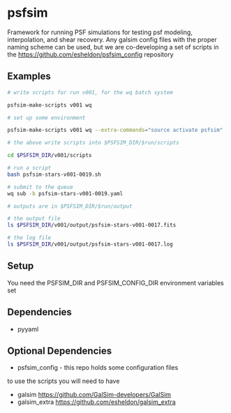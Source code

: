 # psfsim

Framework for running PSF simulations for testing psf modeling, interpolation,
and shear recovery.  Any galsim config files with the proper naming scheme can
be used, but we are co-developing a set of scripts in the
https://github.com/esheldon/psfsim_config repository

Examples
--------


```bash
# write scripts for run v001, for the wq batch system

psfsim-make-scripts v001 wq

# set up some environment

psfsim-make-scripts v001 wq --extra-commands="source activate psfsim"

# the above write scripts into $PSFSIM_DIR/$run/scripts

cd $PSFSIM_DIR/v001/scripts

# run a script
bash psfsim-stars-v001-0019.sh

# submit to the queue
wq sub -b psfsim-stars-v001-0019.yaml

# outputs are in $PSFSIM_DIR/$run/output

# the output file
ls $PSFSIM_DIR/v001/output/psfsim-stars-v001-0017.fits

# the log file
ls $PSFSIM_DIR/v001/output/psfsim-stars-v001-0017.log
```

Setup
-----

You need the PSFSIM_DIR and PSFSIM_CONFIG_DIR environment variables set

Dependencies
------------

- pyyaml

Optional Dependencies
---------------------

- psfsim_config - this repo holds some configuration files

to use the scripts you will need to have

- galsim https://github.com/GalSim-developers/GalSim
- galsim_extra https://github.com/esheldon/galsim_extra
